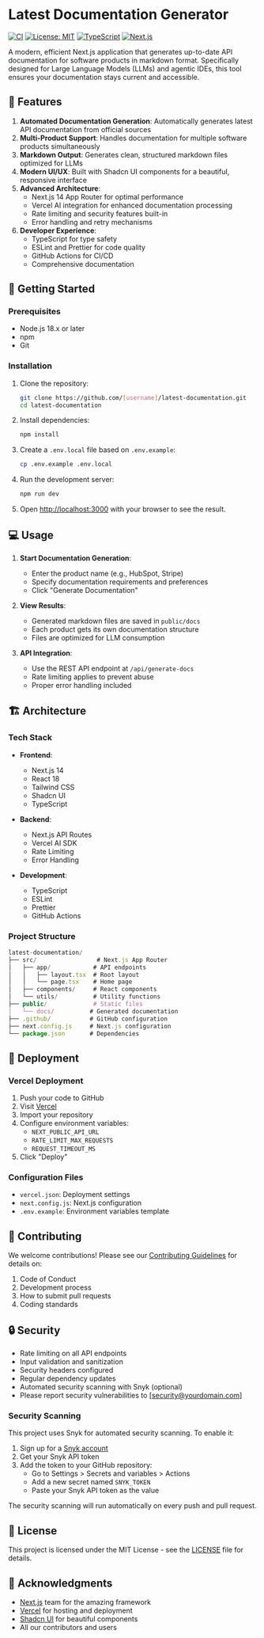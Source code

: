 # Latest Documentation Generator

[![CI](https://github.com/[username]/latest-documentation/actions/workflows/ci.yml/badge.svg)](https://github.com/[username]/latest-documentation/actions/workflows/ci.yml)
[![License: MIT](https://img.shields.io/badge/License-MIT-yellow.svg)](https://opensource.org/licenses/MIT)
[![TypeScript](https://img.shields.io/badge/TypeScript-5.2.2-blue.svg)](https://www.typescriptlang.org/)
[![Next.js](https://img.shields.io/badge/Next.js-14.0.0-black.svg)](https://nextjs.org/)

A modern, efficient Next.js application that generates up-to-date API documentation for software products in markdown format. Specifically designed for Large Language Models (LLMs) and agentic IDEs, this tool ensures your documentation stays current and accessible.

## 🌟 Features

1. **Automated Documentation Generation**: Automatically generates latest API documentation from official sources
2. **Multi-Product Support**: Handles documentation for multiple software products simultaneously
3. **Markdown Output**: Generates clean, structured markdown files optimized for LLMs
4. **Modern UI/UX**: Built with Shadcn UI components for a beautiful, responsive interface
5. **Advanced Architecture**:
    - Next.js 14 App Router for optimal performance
    - Vercel AI integration for enhanced documentation processing
    - Rate limiting and security features built-in
    - Error handling and retry mechanisms
6. **Developer Experience**:
    - TypeScript for type safety
    - ESLint and Prettier for code quality
    - GitHub Actions for CI/CD
    - Comprehensive documentation

## 🚀 Getting Started

### Prerequisites

- Node.js 18.x or later
- npm
- Git

### Installation

1. Clone the repository:

    ```bash
    git clone https://github.com/[username]/latest-documentation.git
    cd latest-documentation
    ```

2. Install dependencies:

    ```bash
    npm install
    ```

3. Create a `.env.local` file based on `.env.example`:

    ```bash
    cp .env.example .env.local
    ```

4. Run the development server:

    ```bash
    npm run dev
    ```

5. Open [http://localhost:3000](http://localhost:3000) with your browser to see the result.

## 💻 Usage

1. **Start Documentation Generation**:
    - Enter the product name (e.g., HubSpot, Stripe)
    - Specify documentation requirements and preferences
    - Click "Generate Documentation"

2. **View Results**:
    - Generated markdown files are saved in `public/docs`
    - Each product gets its own documentation structure
    - Files are optimized for LLM consumption

3. **API Integration**:
    - Use the REST API endpoint at `/api/generate-docs`
    - Rate limiting applies to prevent abuse
    - Proper error handling included

## 🏗️ Architecture

### Tech Stack

- **Frontend**:
  - Next.js 14
  - React 18
  - Tailwind CSS
  - Shadcn UI
  - TypeScript

- **Backend**:
  - Next.js API Routes
  - Vercel AI SDK
  - Rate Limiting
  - Error Handling

- **Development**:
  - TypeScript
  - ESLint
  - Prettier
  - GitHub Actions

### Project Structure

```javascript
latest-documentation/
├── src/                 # Next.js App Router
│   ├── app/            # API endpoints
│   │   ├── layout.tsx  # Root layout
│   │   └── page.tsx    # Home page
│   ├── components/     # React components
│   └── utils/          # Utility functions
├── public/             # Static files
│   └── docs/          # Generated documentation
├── .github/           # GitHub configuration
├── next.config.js     # Next.js configuration
└── package.json       # Dependencies
```

## 🚀 Deployment

### Vercel Deployment

1. Push your code to GitHub
2. Visit [Vercel](https://vercel.com)
3. Import your repository
4. Configure environment variables:
    - `NEXT_PUBLIC_API_URL`
    - `RATE_LIMIT_MAX_REQUESTS`
    - `REQUEST_TIMEOUT_MS`
5. Click "Deploy"

### Configuration Files

- `vercel.json`: Deployment settings
- `next.config.js`: Next.js configuration
- `.env.example`: Environment variables template

## 🤝 Contributing

We welcome contributions! Please see our [Contributing Guidelines](CONTRIBUTING.md) for details on:

1. Code of Conduct
2. Development process
3. How to submit pull requests
4. Coding standards

## 🔒 Security

- Rate limiting on all API endpoints
- Input validation and sanitization
- Security headers configured
- Regular dependency updates
- Automated security scanning with Snyk (optional)
- Please report security vulnerabilities to [security@yourdomain.com]

### Security Scanning

This project uses Snyk for automated security scanning. To enable it:

1. Sign up for a [Snyk account](https://snyk.io)
2. Get your Snyk API token
3. Add the token to your GitHub repository:
    - Go to Settings > Secrets and variables > Actions
    - Add a new secret named `SNYK_TOKEN`
    - Paste your Snyk API token as the value

The security scanning will run automatically on every push and pull request.

## 📄 License

This project is licensed under the MIT License - see the [LICENSE](LICENSE) file for details.

## 🙏 Acknowledgments

- [Next.js](https://nextjs.org/) team for the amazing framework
- [Vercel](https://vercel.com) for hosting and deployment
- [Shadcn UI](https://ui.shadcn.com/) for beautiful components
- All our contributors and users
